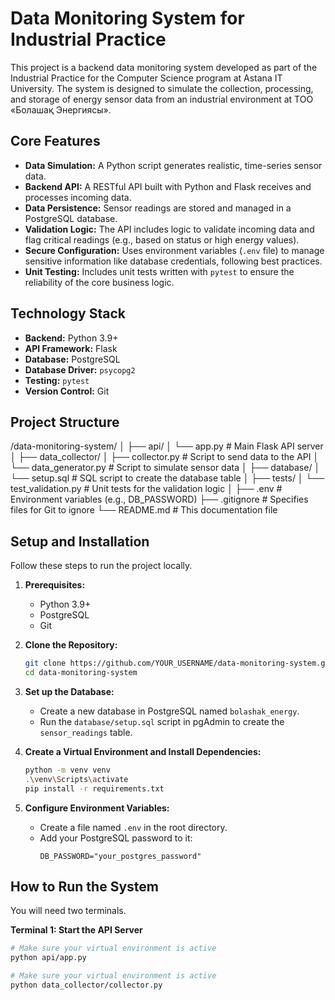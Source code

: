 # Data Monitoring System for Industrial Practice

This project is a backend data monitoring system developed as part of the Industrial Practice for the Computer Science program at Astana IT University. The system is designed to simulate the collection, processing, and storage of energy sensor data from an industrial environment at ТОО «Болашақ Энергиясы».

## Core Features

-   **Data Simulation:** A Python script generates realistic, time-series sensor data.
-   **Backend API:** A RESTful API built with Python and Flask receives and processes incoming data.
-   **Data Persistence:** Sensor readings are stored and managed in a PostgreSQL database.
-   **Validation Logic:** The API includes logic to validate incoming data and flag critical readings (e.g., based on status or high energy values).
-   **Secure Configuration:** Uses environment variables (`.env` file) to manage sensitive information like database credentials, following best practices.
-   **Unit Testing:** Includes unit tests written with `pytest` to ensure the reliability of the core business logic.

## Technology Stack

-   **Backend:** Python 3.9+
-   **API Framework:** Flask
-   **Database:** PostgreSQL
-   **Database Driver:** `psycopg2`
-   **Testing:** `pytest`
-   **Version Control:** Git

## Project Structure
/data-monitoring-system/
│
├── api/
│ └── app.py # Main Flask API server
│
├── data_collector/
│ ├── collector.py # Script to send data to the API
│ └── data_generator.py # Script to simulate sensor data
│
├── database/
│ └── setup.sql # SQL script to create the database table
│
├── tests/
│ └── test_validation.py # Unit tests for the validation logic
│
├── .env # Environment variables (e.g., DB_PASSWORD)
├── .gitignore # Specifies files for Git to ignore
└── README.md # This documentation file


## Setup and Installation

Follow these steps to run the project locally.

1.  **Prerequisites:**
    -   Python 3.9+
    -   PostgreSQL
    -   Git

2.  **Clone the Repository:**
    ```bash
    git clone https://github.com/YOUR_USERNAME/data-monitoring-system.git
    cd data-monitoring-system
    ```

3.  **Set up the Database:**
    -   Create a new database in PostgreSQL named `bolashak_energy`.
    -   Run the `database/setup.sql` script in pgAdmin to create the `sensor_readings` table.

4.  **Create a Virtual Environment and Install Dependencies:**
    ```bash
    python -m venv venv
    .\venv\Scripts\activate
    pip install -r requirements.txt
    ```

5.  **Configure Environment Variables:**
    -   Create a file named `.env` in the root directory.
    -   Add your PostgreSQL password to it:
        ```
        DB_PASSWORD="your_postgres_password"
        ```

## How to Run the System

You will need two terminals.

**Terminal 1: Start the API Server**
```bash
# Make sure your virtual environment is active
python api/app.py

# Make sure your virtual environment is active
python data_collector/collector.py